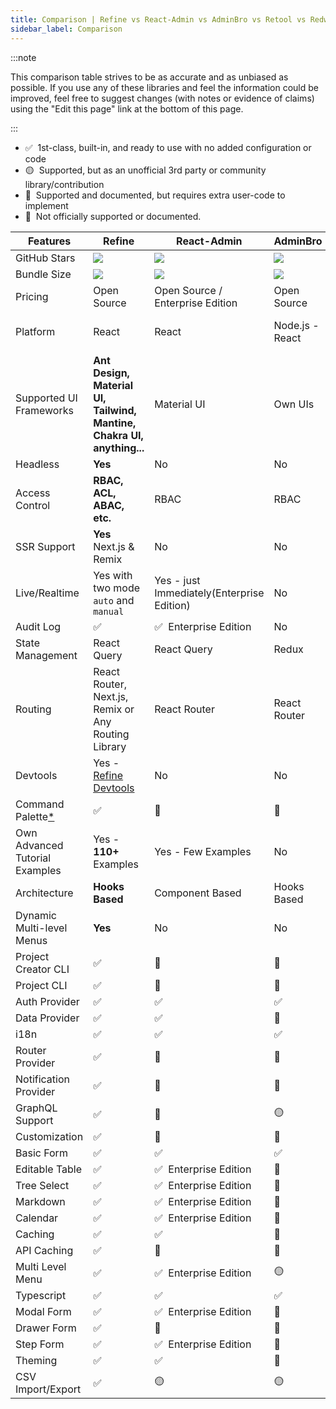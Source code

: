 ```yaml
---
title: Comparison | Refine vs React-Admin vs AdminBro vs Retool vs Redwood
sidebar_label: Comparison
---
```


:::note

This comparison table strives to be as accurate and as unbiased as possible. If you use any of these libraries and feel the information could be improved, feel free to suggest changes (with notes or evidence of claims) using the "Edit this page" link at the bottom of this page.

:::

- ✅ &nbsp;1st-class, built-in, and ready to use with no added configuration or code
- 🟡 &nbsp;Supported, but as an unofficial 3rd party or community library/contribution
- 🔶 &nbsp;Supported and documented, but requires extra user-code to implement
- 🛑 &nbsp;Not officially supported or documented.

| Features                             | Refine                                                                                               | React-Admin                                | AdminBro                         | Retool              | Redwood                                               |
| ------------------------------------ | ---------------------------------------------------------------------------------------------------- | ------------------------------------------ | -------------------------------- | ------------------- | ----------------------------------------------------- |
| GitHub Stars                         | [![][stars-refine]][gh-refine]                                                                       | [![][stars-react-admin]][gh-react-admin]   | [![][stars-adminjs]][gh-adminjs] | -                   | [![][stars-redwood]][gh-redwood]                      |
| Bundle Size                          | [![][bp-refine]][bpl-refine]                                                                         | [![][bp-react-admin]][bpl-react-admin]     | [![][bp-adminjs]][bpl-adminjs]   | -                   | [![][bp-redwood]][bpl-redwood]                        |
| Pricing                              | Open Source                                                                                          | Open Source / Enterprise Edition           | Open Source                      | SaaS                | Open Source                                           |
| Platform                             | React                                                                                                | React                                      | Node.js - React                  | Cloud / Self-hosted | React - Node                                          |
| Supported UI Frameworks              | **Ant Design, Material UI, Tailwind, Mantine, Chakra UI, anything...**                               | Material UI                                | Own UIs                          | Own UIs             | Tailwind, Chakra, Mantine, WindiCSS and custom styles |
| Headless                             | **Yes**                                                                                              | No                                         | No                               | No                  | No                                                    |
| Access Control                       | **RBAC, ACL, ABAC, etc.**                                                                            | RBAC                                       | RBAC                             | RBAC                | RBAC                                                  |
| SSR Support                          | **Yes** Next.js & Remix                                                                              | No                                         | No                               | No                  | No                                                    |
| Live/Realtime                        | Yes with two mode `auto` and `manual`                                                                | Yes - just Immediately(Enterprise Edition) | No                               | No                  | Yes, with api/webhooks                                |
| Audit Log                            | ✅                                                                                                   | ✅ &nbsp;Enterprise Edition                | No                               | Yes                 | Yes                                                   |
| State Management                     | React Query                                                                                          | React Query                                | Redux                            | -                   | Apollo GraphQL                                        |
| Routing                              | React Router, Next.js, Remix or Any Routing Library                                                  | React Router                               | React Router                     | -                   | @redwoodjs/router                                     |
| Devtools                             | Yes - [Refine Devtools](https://github.com/refinedev/refine/blob/master/packages/devtools/README.md) | No                                         | No                               | No                  | Storybook, Pino, Jest                                 |
| Command Palette[\*][command-palette] | ✅                                                                                                   | 🛑                                         | 🛑                               | 🛑                  | 🛑                                                    |
| Own Advanced Tutorial Examples       | Yes - **110+** Examples                                                                              | Yes - Few Examples                         | No                               | No                  | Yes, Divided in Chapters                              |
| Architecture                         | **Hooks Based**                                                                                      | Component Based                            | Hooks Based                      | -                   | Component Based                                       |
| Dynamic Multi-level Menus            | **Yes**                                                                                              | No                                         | No                               | -                   | No                                                    |
| Project Creator CLI                  | ✅                                                                                                   | 🛑                                         | 🛑                               | 🛑                  | ✅                                                    |
| Project CLI                          | ✅                                                                                                   | 🛑                                         | 🛑                               | 🛑                  | ✅                                                    |
| Auth Provider                        | ✅                                                                                                   | ✅                                         | ✅                               | ✅                  | ✅                                                    |
| Data Provider                        | ✅                                                                                                   | ✅                                         | 🔶                               | ✅                  | ✅                                                    |
| i18n                                 | ✅                                                                                                   | ✅                                         | ✅                               | -                   | ✅                                                    |
| Router Provider                      | ✅                                                                                                   | 🛑                                         | 🛑                               | -                   | ✅                                                    |
| Notification Provider                | ✅                                                                                                   | 🛑                                         | 🛑                               | -                   | ✅                                                    |
| GraphQL Support                      | ✅                                                                                                   | 🔶                                         | 🟡                               | ✅                  | ✅                                                    |
| Customization                        | ✅                                                                                                   | 🔶                                         | 🔶                               | 🛑                  | 🔶                                                    |
| Basic Form                           | ✅                                                                                                   | ✅                                         | ✅                               | ✅                  | ✅                                                    |
| Editable Table                       | ✅                                                                                                   | ✅ &nbsp;Enterprise Edition                | 🛑                               | ✅                  | ✅                                                    |
| Tree Select                          | ✅                                                                                                   | ✅ &nbsp;Enterprise Edition                | 🛑                               | 🛑                  | 🛑                                                    |
| Markdown                             | ✅                                                                                                   | ✅ &nbsp;Enterprise Edition                | 🛑                               | ✅                  | 🔶                                                    |
| Calendar                             | ✅                                                                                                   | ✅ &nbsp;Enterprise Edition                | 🛑                               | ✅                  | 🛑                                                    |
| Caching                              | ✅                                                                                                   | ✅                                         | 🛑                               | 🛑                  | ✅                                                    |
| API Caching                          | ✅                                                                                                   | 🛑                                         | 🛑                               | 🛑                  | ✅                                                    |
| Multi Level Menu                     | ✅                                                                                                   | ✅ &nbsp;Enterprise Edition                | 🟡                               | ✅                  | 🛑                                                    |
| Typescript                           | ✅                                                                                                   | ✅                                         | ✅                               | -                   | ✅                                                    |
| Modal Form                           | ✅                                                                                                   | ✅ &nbsp;Enterprise Edition                | 🛑                               | ✅                  | ✅                                                    |
| Drawer Form                          | ✅                                                                                                   | 🔶                                         | 🛑                               | 🛑                  | 🛑                                                    |
| Step Form                            | ✅                                                                                                   | ✅ &nbsp;Enterprise Edition                | 🛑                               | 🛑                  | 🛑                                                    |
| Theming                              | ✅                                                                                                   | ✅                                         | 🔶                               | ✅                  | 🔶                                                    |
| CSV Import/Export                    | ✅                                                                                                   | 🟡                                         | 🟡                               | ✅                  | 🛑                                                    |

<!-- -->

[stars-refine]: https://img.shields.io/github/stars/refinedev/refine?label=%F0%9F%8C%9F
[gh-refine]: https://github.com/refinedev/refine
[bpl-refine]: https://bundlephobia.com/result?p=@refinedev/core
[bp-refine]: https://badgen.net/bundlephobia/minzip/@refinedev/core?label=💾
[command-palette]: /docs/examples/command-palette.md

<!-- -->

[stars-react-admin]: https://img.shields.io/github/stars/marmelab/react-admin?label=%F0%9F%8C%9F
[gh-react-admin]: https://github.com/marmelab/react-admin
[bpl-react-admin]: https://bundlephobia.com/result?p=react-admin
[bp-react-admin]: https://badgen.net/bundlephobia/minzip/react-admin?label=💾

<!-- -->

[adminjs]: https://adminbro.com/index.html
[stars-adminjs]: https://img.shields.io/github/stars/SoftwareBrothers/adminjs?label=%F0%9F%8C%9F
[gh-adminjs]: https://github.com/SoftwareBrothers/adminjs
[bpl-adminjs]: https://bundlephobia.com/result?p=admin-bro
[bp-adminjs]: https://badgen.net/bundlephobia/minzip/admin-bro?label=💾

<!-- -->

[stars-redwood]: https://img.shields.io/github/stars/redwoodjs/redwood?label=%F0%9F%8C%9F
[gh-redwood]: https://github.com/redwoodjs/redwood
[bpl-redwood]: https://bundlephobia.com/result?p=@redwoodjs/core
[bp-redwood]: https://badgen.net/bundlephobia/minzip/@redwoodjs/core?label=💾
